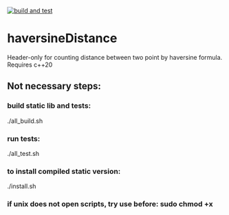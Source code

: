 [![build and test](https://github.com/wakeUPdxxn/haversineDistance/actions/workflows/ciflow.yml/badge.svg)](https://github.com/wakeUPdxxn/haversineDistance/actions/workflows/ciflow.yml)
# haversineDistance
Header-only for counting distance between two point by haversine formula. Requires c++20 
## Not necessary steps:
### build static lib and tests:
./all_build.sh
### run tests:
./all_test.sh
### to install compiled static version:
./install.sh
### if unix does not open scripts, try use before: sudo chmod +x <script full name>
### tested at ubuntu-latest and msys2
